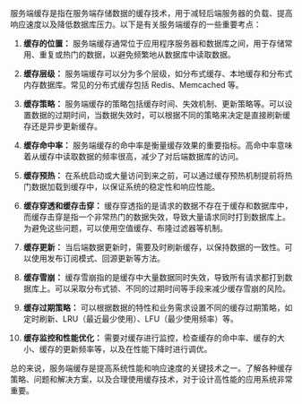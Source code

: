服务端缓存是指在服务端存储数据的缓存技术，用于减轻后端服务器的负载、提高响应速度以及降低数据库压力。以下是有关服务端缓存的一些重要考点：

1. **缓存的位置：** 服务端缓存通常位于应用程序服务器和数据库之间，用于存储常用、重复或热门的数据，以避免频繁地从数据库中读取数据。

2. **缓存层级：** 服务端缓存可以分为多个层级，如分布式缓存、本地缓存和分布式内存数据库。常见的分布式缓存包括 Redis、Memcached 等。

3. **缓存策略：** 服务端缓存的策略包括缓存时间、失效机制、更新策略等。可以设置数据的过期时间，当数据失效时，可以根据不同的策略来决定是直接刷新缓存还是异步更新缓存。

4. **缓存命中率：** 服务端缓存的命中率是衡量缓存效果的重要指标。高命中率意味着从缓存中读取数据的频率很高，减少了对后端数据库的访问。

5. **缓存预热：** 在系统启动或大量访问到来之前，可以通过缓存预热机制提前将热门数据加载到缓存中，以保证系统的稳定性和响应性能。

6. **缓存穿透和缓存击穿：** 缓存穿透指的是请求的数据不存在于缓存和数据库中，而缓存击穿是指一个非常热门的数据失效，导致大量请求同时打到数据库上。为避免这些问题，可以使用空值缓存、布隆过滤器等机制。

7. **缓存更新：** 当后端数据更新时，需要及时刷新缓存，以保持数据的一致性。可以使用发布订阅模式、回源更新等方法。

8. **缓存雪崩：** 缓存雪崩指的是缓存中大量数据同时失效，导致所有请求都打到数据库上。可以采取分布式锁、不同的过期时间等手段来减少缓存雪崩的风险。

9. **缓存过期策略：** 可以根据数据的特性和业务需求设置不同的缓存过期策略，如定时刷新、LRU（最近最少使用）、LFU（最少使用频率）等。

10. **缓存监控和性能优化：** 需要对缓存进行监控，检查缓存的命中率、缓存的大小、缓存的更新频率等，以及在性能下降时进行调优。

总的来说，服务端缓存是提高系统性能和响应速度的关键技术之一。了解各种缓存策略、问题和解决方案，以及合理使用缓存技术，对于设计高性能的应用系统非常重要。